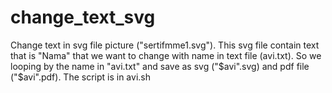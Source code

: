 # change_text_svg
Change text in svg file picture ("sertifmme1.svg").
This svg file contain text that is "Nama" that we want to change with name in text file (avi.txt).
So we looping by the name in "avi.txt" and save as svg ("$avi".svg) and pdf file ("$avi".pdf).
The script is in avi.sh

